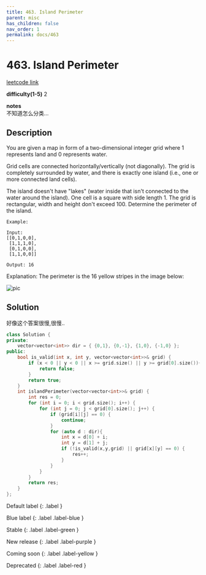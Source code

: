 ```yaml
---
title: 463. Island Perimeter
parent: misc
has_children: false
nav_order: 1
permalink: docs/463
---
```

# 463. Island Perimeter

[leetcode link](https://leetcode.com/problems/island-perimeter/)

**difficulty(1-5)** 
2

**notes**   
 不知道怎么分类...

## Description
You are given a map in form of a two-dimensional integer grid where 1 represents land and 0 represents water.

Grid cells are connected horizontally/vertically (not diagonally). The grid is completely surrounded by water, and there is exactly one island (i.e., one or more connected land cells).

The island doesn't have "lakes" (water inside that isn't connected to the water around the island). One cell is a square with side length 1. The grid is rectangular, width and height don't exceed 100. Determine the perimeter of the island.
 
```
Example:

Input:
[[0,1,0,0],
 [1,1,1,0],
 [0,1,0,0],
 [1,1,0,0]]

Output: 16
```
Explanation: The perimeter is the 16 yellow stripes in the image below:

![pic](https://assets.leetcode.com/uploads/2018/10/12/island.png)

## Solution
好像这个答案很慢,很慢..

```c++
class Solution {
private: 
    vector<vector<int>> dir = { {0,1}, {0,-1}, {1,0}, {-1,0} };
public:
    bool is_valid(int x, int y, vector<vector<int>>& grid) {
        if (x < 0 || y < 0 || x >= grid.size() || y >= grid[0].size()){
            return false;
        }
        return true;        
    }
    int islandPerimeter(vector<vector<int>>& grid) {
        int res = 0;
        for (int i = 0; i < grid.size(); i++) {
            for (int j = 0; j < grid[0].size(); j++) {
                if (grid[i][j] == 0) {
                    continue;
                }
                for (auto d : dir){
                    int x = d[0] + i;
                    int y = d[1] + j;
                    if (!is_valid(x,y,grid) || grid[x][y] == 0) {
                        res++;
                    }
                }
            }
        }
        return res;
    }
};
```


Default label
{: .label }

Blue label
{: .label .label-blue }

Stable
{: .label .label-green }

New release
{: .label .label-purple }

Coming soon
{: .label .label-yellow }

Deprecated
{: .label .label-red }
